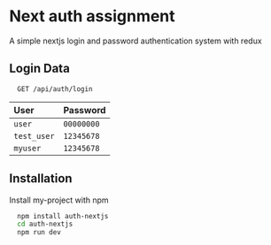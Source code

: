 # Next auth assignment

A simple nextjs login and password authentication system with redux


## Login Data

```http
  GET /api/auth/login
```

| User | Password     | 
| :-------- | :------- |
| `user` | `00000000` |
| `test_user` | `12345678` |
| `myuser` | `12345678` |



## Installation

Install my-project with npm

```bash
  npm install auth-nextjs
  cd auth-nextjs
  npm run dev
```
    